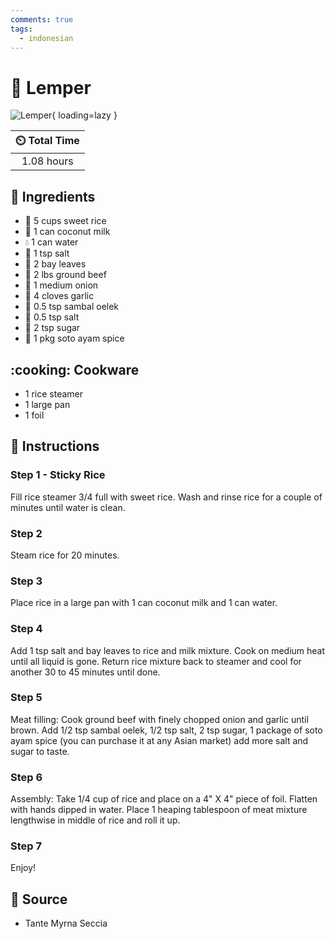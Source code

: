```yaml
---
comments: true
tags:
  - indonesian
---
```

# :burrito: Lemper

![Lemper](../assets/images/lemper.jpg){ loading=lazy }

| :timer_clock: Total Time |
|:-----------------------: |
| 1.08 hours |

## :salt: Ingredients

- :rice: 5 cups sweet rice
- :coconut: 1 can coconut milk
- :droplet: 1 can water
- :salt: 1 tsp salt
- :leafy_green: 2 bay leaves
- :cut_of_meat: 2 lbs ground beef
- :onion: 1 medium onion
- :garlic: 4 cloves garlic
- :chestnut: 0.5 tsp sambal oelek
- :salt: 0.5 tsp salt
- :candy: 2 tsp sugar
- :chestnut: 1 pkg soto ayam spice

## :cooking: Cookware

- 1 rice steamer
- 1 large pan
- 1 foil

## :pencil: Instructions

### Step 1 - Sticky Rice

Fill rice steamer 3/4 full with sweet rice. Wash and rinse rice for a couple of minutes until water is clean.

### Step 2

Steam rice for 20 minutes.

### Step 3

Place rice in a large pan with 1 can coconut milk and 1 can water.

### Step 4

Add 1 tsp salt and bay leaves to rice and milk mixture. Cook on medium heat until all liquid is gone. Return rice
mixture back to steamer and cool for another 30 to 45 minutes until done.

### Step 5

Meat filling: Cook ground beef with finely chopped onion and garlic until brown. Add 1/2 tsp sambal oelek, 1/2 tsp salt,
2 tsp sugar, 1 package of soto ayam spice (you can purchase it at any Asian market) add more salt and sugar to taste.

### Step 6

Assembly: Take 1/4 cup of rice and place on a 4" X 4" piece of foil. Flatten with hands dipped in water. Place 1 heaping
tablespoon of meat mixture lengthwise in middle of rice and roll it up.

### Step 7

Enjoy!

## :link: Source

- Tante Myrna Seccia
